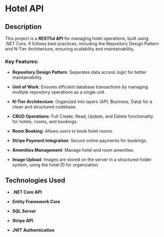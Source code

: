 # Hotel API

## Description

This project is a **RESTful API** for managing hotel operations, built using .NET Core. It follows best practices, including the Repository Design Pattern and N-Tier Architecture, ensuring scalability and maintainability.

### Key Features:

- **Repository Design Pattern**: Separates data access logic for better maintainability.

- **Unit of Work**: Ensures efficient database transactions by managing multiple repository operations as a single unit.

- **N-Tier Architecture**: Organized into layers (API, Business, Data) for a clean and structured codebase.

- **CRUD Operations**: Full Create, Read, Update, and Delete functionality for hotels, rooms, and bookings.

- **Room Booking**: Allows users to book hotel rooms.

- **Stripe Payment Integration**: Secure online payments for bookings.

- **Amenities Management**: Manage hotel and room amenities.

- **Image Upload**: Images are stored on the server in a structured folder system, using the hotel ID for organization.

## Technologies Used

- **.NET Core API**

- **Entity Framework Core**

- **SQL Server**

- **Stripe API**

- **JWT Authentication**
